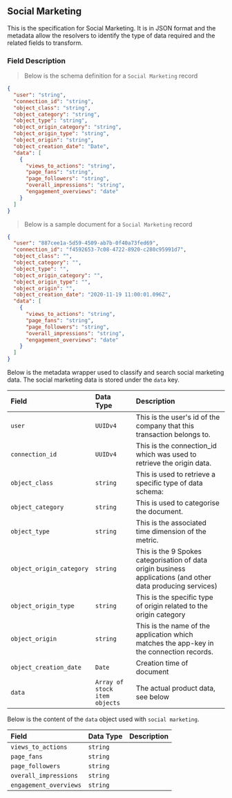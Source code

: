 ## Social Marketing

This is the specification for Social Marketing. It is in JSON format and the metadata allow the resolvers to identify the type of data required and the related fields to transform.

### Field Description

> Below is the schema definition for a `Social Marketing` record

```json
{
  "user": "string",
  "connection_id": "string",
  "object_class": "string",
  "object_category": "string",
  "object_type": "string",
  "object_origin_category": "string",
  "object_origin_type": "string",
  "object_origin": "string",
  "object_creation_date": "Date",
  "data": [
    {
      "views_to_actions": "string",
      "page_fans": "string",
      "page_followers": "string",
      "overall_impressions": "string",
      "engagement_overviews": "date"
    }
  ]
}
```

> Below is a sample document for a `Social Marketing` record

```json
{
  "user": "887cee1a-5d59-4509-ab7b-0f40a73fed69",
  "connection_id": "f4592653-7c08-4722-8920-c280c95991d7",
  "object_class": "",
  "object_category": "",
  "object_type": "",
  "object_origin_category": "",
  "object_origin_type": "",
  "object_origin": "",
  "object_creation_date": "2020-11-19 11:00:01.096Z",
  "data": [
    {
      "views_to_actions": "string",
      "page_fans": "string",
      "page_followers": "string",
      "overall_impressions": "string",
      "engagement_overviews": "date"
    }
  ]
}
```

Below is the metadata wrapper used to classify and search social marketing data. The social marketing data is stored under the `data` key.

| Field                    | Data Type        | Description                                                  |
| :----------------------- | :--------------- | :----------------------------------------------------------- |
| `user`                   | `UUIDv4`         | This is the user's id of the company that this transaction belongs to. |
| `connection_id`          | `UUIDv4`         | This is the connection_id which was used to retrieve the origin data. |
| `object_class`           | `string`         | This is used to retrieve a specific type of data schema:     |
| `object_category`        | `string`         | This is used to categorise the document.                     |
| `object_type`            | `string`         | This is the associated time dimension of the metric.         |
| `object_origin_category` | `string`         | This is the 9 Spokes categorisation of data origin business applications (and other data producing services) |
| `object_origin_type`     | `string`         | This is the specific type of origin related to the origin category |
| `object_origin`          | `string`         | This is the name of the application which matches the app-key in the connection records. |
| `object_creation_date`   | `Date`           | Creation time of document                                    |
| `data`                   | `Array of stock item objects` | The actual product data, see below                           |

Below is the content of the `data` object used with `social marketing`.

| Field                          | Data Type | Description                                         |
| :----------------------------- | :-------- | :-------------------------------------------------- |
| `views_to_actions`                      | `string`  |    |
| `page_fans`                    | `string`  |  |
| `page_followers`                | `string`  |          |
| `overall_impressions`              | `string`  |                 |
| `engagement_overviews` | `string` |                |
